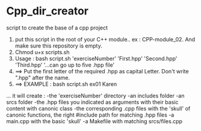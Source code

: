 # Cpp_dir_creator
script to create the base of a cpp project

1) put this script in the root of your C++ module.. ex : CPP-module_02. And make sure this repository is empty. 
2) Chmod u+x scripts.sh
3) Usage : bash script.sh 'exerciseNumber' 'First.hpp' 'Second.hpp' 'Third.hpp' '...can go up to five .hpp file'
4) ==> Put the first letter of the required .hpp as capital Letter. Don't write ".hpp" after the name.
5) ==> EXAMPLE : bash script.sh ex01 Karen

... it will create : 
-the 'exerciseNumber' directory
-an includes folder
-an srcs folder
-the .hpp files you indicated as arguments with their basic content with canonic class
-the corresponding .cpp files with the 'skull' of canonic functions, the right #include path for matching .hpp files
-a main.cpp with the basic 'skull'
-a Makefile with matching srcs/files.cpp
